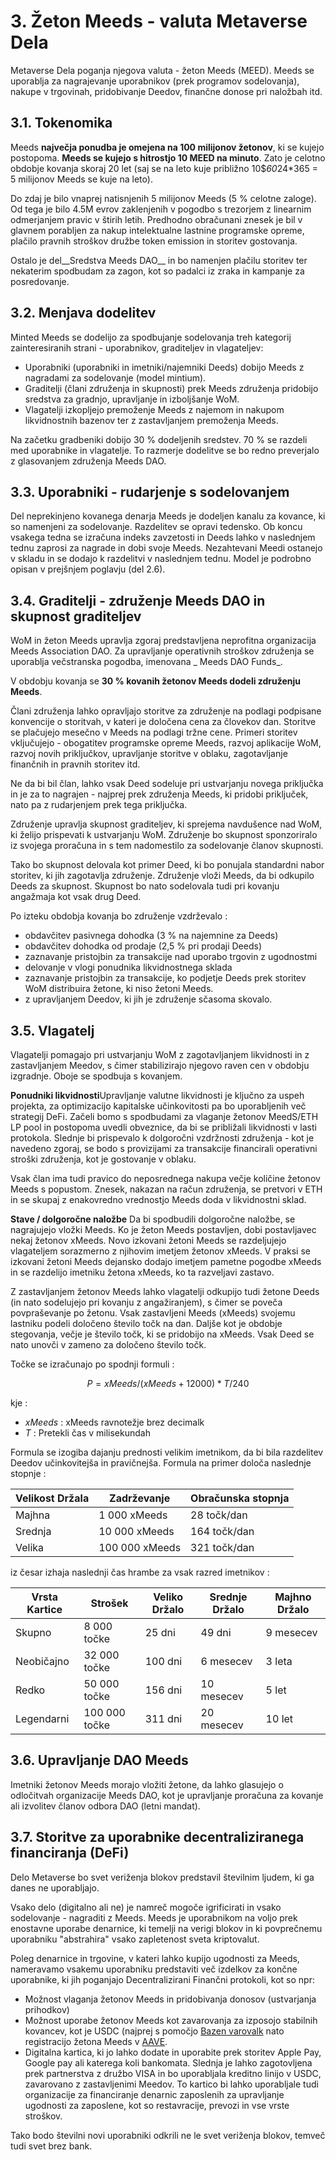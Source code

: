# 3. Žeton Meeds - valuta Metaverse Dela

Metaverse Dela poganja njegova valuta - žeton Meeds (MEED). Meeds se uporablja za nagrajevanje uporabnikov (prek programov sodelovanja), nakupe v trgovinah, pridobivanje Deedov, finančne donose pri naložbah itd.

## 3.1. Tokenomika

Meeds **največja ponudba je omejena na 100 milijonov žetonov**, ki se kujejo postopoma. **Meeds se kujejo s hitrostjo 10 MEED na minuto**. Zato je celotno obdobje kovanja skoraj 20 let (saj se na leto kuje približno 10$*60*24*365 = 5 milijonov Meeds se kuje na leto).

Do zdaj je bilo vnaprej natisnjenih 5 milijonov Meeds (5 % celotne zaloge). Od tega je bilo 4.5M evrov zaklenjenih v pogodbo s trezorjem z linearnim odmerjanjem pravic v štirih letih. Predhodno obračunani znesek je bil v glavnem porabljen za nakup intelektualne lastnine programske opreme, plačilo pravnih stroškov družbe token emission in storitev gostovanja.

Ostalo je del__Sredstva Meeds DAO__ in bo namenjen plačilu storitev ter nekaterim spodbudam za zagon, kot so padalci iz zraka in kampanje za posredovanje.


## 3.2. Menjava dodelitev

Minted Meeds se dodelijo za spodbujanje sodelovanja treh kategorij zainteresiranih strani - uporabnikov, graditeljev in vlagateljev:

- Uporabniki (uporabniki in imetniki/najemniki Deeds) dobijo Meeds z nagradami za sodelovanje (model mintium).
- Graditelji (člani združenja in skupnosti) prek Meeds združenja pridobijo sredstva za gradnjo, upravljanje in izboljšanje WoM.
- Vlagatelji izkopljejo premoženje Meeds z najemom in nakupom likvidnostnih bazenov ter z zastavljanjem premoženja Meeds.

Na začetku gradbeniki dobijo 30 % dodeljenih sredstev. 70 % se razdeli med uporabnike in vlagatelje. To razmerje dodelitve se bo redno preverjalo z glasovanjem združenja Meeds DAO.

## 3.3. Uporabniki - rudarjenje s sodelovanjem

Del neprekinjeno kovanega denarja Meeds je dodeljen kanalu za kovance, ki so namenjeni za sodelovanje. Razdelitev se opravi tedensko. Ob koncu vsakega tedna se izračuna indeks zavzetosti in Deeds lahko v naslednjem tednu zaprosi za nagrade in dobi svoje Meeds. Nezahtevani Meedi ostanejo v skladu in se dodajo k razdelitvi v naslednjem tednu. Model je podrobno opisan v prejšnjem poglavju (del 2.6).

## 3.4. Graditelji - združenje Meeds DAO in skupnost graditeljev

WoM in žeton Meeds upravlja zgoraj predstavljena neprofitna organizacija Meeds Association DAO. Za upravljanje operativnih stroškov združenja se uporablja večstranska pogodba, imenovana _ Meeds DAO Funds_.

V obdobju kovanja se **30 % kovanih žetonov Meeds dodeli združenju Meeds**.

Člani združenja lahko opravljajo storitve za združenje na podlagi podpisane konvencije o storitvah, v kateri je določena cena za človekov dan. Storitve se plačujejo mesečno v Meeds na podlagi tržne cene. Primeri storitev vključujejo - obogatitev programske opreme Meeds, razvoj aplikacije WoM, razvoj novih priključkov, upravljanje storitve v oblaku, zagotavljanje finančnih in pravnih storitev itd.

Ne da bi bil član, lahko vsak Deed sodeluje pri ustvarjanju novega priključka in je za to nagrajen - najprej prek združenja Meeds, ki pridobi priključek, nato pa z rudarjenjem prek tega priključka.

Združenje upravlja skupnost graditeljev, ki sprejema navdušence nad WoM, ki želijo prispevati k ustvarjanju WoM. Združenje bo skupnost sponzoriralo iz svojega proračuna in s tem nadomestilo za sodelovanje članov skupnosti.

Tako bo skupnost delovala kot primer Deed, ki bo ponujala standardni nabor storitev, ki jih zagotavlja združenje. Združenje vloži Meeds, da bi odkupilo Deeds za skupnost. Skupnost bo nato sodelovala tudi pri kovanju angažmaja kot vsak drug Deed.

Po izteku obdobja kovanja bo združenje vzdrževalo :

- obdavčitev pasivnega dohodka (3 % na najemnine za Deeds)
- obdavčitev dohodka od prodaje (2,5 % pri prodaji Deeds)
- zaznavanje pristojbin za transakcije nad uporabo trgovin z ugodnostmi
- delovanje v vlogi ponudnika likvidnostnega sklada
- zaznavanje pristojbin za transakcije, ko podjetje Deeds prek storitev WoM distribuira žetone, ki niso žetoni Meeds.
- z upravljanjem Deedov, ki jih je združenje sčasoma skovalo.


## 3.5. Vlagatelj

Vlagatelji pomagajo pri ustvarjanju WoM z zagotavljanjem likvidnosti in z zastavljanjem Meedov, s čimer stabilizirajo njegovo raven cen v obdobju izgradnje. Oboje se spodbuja s kovanjem.

**Ponudniki likvidnosti**Upravljanje valutne likvidnosti je ključno za uspeh projekta, za optimizacijo kapitalske učinkovitosti pa bo uporabljenih več strategij DeFi. Začeli bomo s spodbudami za vlaganje žetonov MeedS/ETH LP pool in postopoma uvedli obveznice, da bi se približali likvidnosti v lasti protokola. Slednje bi prispevalo k dolgoročni vzdržnosti združenja - kot je navedeno zgoraj, se bodo s provizijami za transakcije financirali operativni stroški združenja, kot je gostovanje v oblaku.

Vsak član ima tudi pravico do neposrednega nakupa večje količine žetonov Meeds s popustom. Znesek, nakazan na račun združenja, se pretvori v ETH in se skupaj z enakovredno vrednostjo Meeds doda v likvidnostni sklad.

**Stave / dolgoročne naložbe** Da bi spodbudili dolgoročne naložbe, se nagrajujejo vložki Meeds. Ko je žeton Meeds postavljen, dobi postavljavec nekaj žetonov xMeeds. Novo izkovani žetoni Meeds se razdeljujejo vlagateljem sorazmerno z njihovim imetjem žetonov xMeeds. V praksi se izkovani žetoni Meeds dejansko dodajo imetjem pametne pogodbe xMeeds in se razdelijo imetniku žetona xMeeds, ko ta razveljavi zastavo.

Z zastavljanjem žetonov Meeds lahko vlagatelji odkupijo tudi žetone Deeds (in nato sodelujejo pri kovanju z angažiranjem), s čimer se poveča povpraševanje po žetonu. Vsak zastavljeni Meeds (xMeeds) svojemu lastniku podeli določeno število točk na dan. Daljše kot je obdobje stegovanja, večje je število točk, ki se pridobijo na xMeeds. Vsak Deed se nato unovči v zameno za določeno število točk.

Točke se izračunajo po spodnji formuli :

 $$ P = xMeeds / (xMeeds + 12000) * T / 240 $$

 kje :

- $xMeeds$ : xMeeds ravnotežje brez decimalk
- $T$ : Pretekli čas v milisekundah

Formula se izogiba dajanju prednosti velikim imetnikom, da bi bila razdelitev Deedov učinkovitejša in pravičnejša. Formula na primer določa naslednje stopnje :

| **Velikost Držala** | **Zadrževanje** | **Obračunska stopnja** |
| ------------------- | --------------- | ---------------------- |
| Majhna              | 1 000 xMeeds    | 28 točk/dan            |
| Srednja             | 10 000 xMeeds   | 164 točk/dan           |
| Velika              | 100 000 xMeeds  | 321 točk/dan           |


iz česar izhaja naslednji čas hrambe za vsak razred imetnikov :

| **Vrsta Kartice** | **Strošek**   | **Veliko Držalo** | **Srednje Držalo** | **Majhno Držalo** |
| ----------------- | ------------- | ----------------- | ------------------ | ----------------- |
| Skupno            | 8 000 točke   | 25 dni            | 49 dni             | 9 mesecev         |
| Neobičajno        | 32 000 točke  | 100 dni           | 6 mesecev          | 3 leta            |
| Redko             | 50 000 točke  | 156 dni           | 10 mesecev         | 5 let             |
| Legendarni        | 100 000 točke | 311 dni           | 20 mesecev         | 10 let            |

## 3.6. Upravljanje DAO Meeds

Imetniki žetonov Meeds morajo vložiti žetone, da lahko glasujejo o odločitvah organizacije Meeds DAO, kot je upravljanje proračuna za kovanje ali izvolitev članov odbora DAO (letni mandat).

## 3.7. Storitve za uporabnike decentraliziranega financiranja (DeFi)

Delo Metaverse bo svet veriženja blokov predstavil številnim ljudem, ki ga danes ne uporabljajo.

Vsako delo (digitalno ali ne) je namreč mogoče igrificirati in vsako sodelovanje - nagraditi z Meeds. Meeds je uporabnikom na voljo prek enostavne uporabe denarnice, ki temelji na verigi blokov in ki povprečnemu uporabniku "abstrahira" vsako zapletenost sveta kriptovalut.

Poleg denarnice in trgovine, v kateri lahko kupijo ugodnosti za Meeds, nameravamo vsakemu uporabniku predstaviti več izdelkov za končne uporabnike, ki jih poganjajo Decentralizirani Finančni protokoli, kot so npr:

- Možnost vlaganja žetonov Meeds in pridobivanja donosov (ustvarjanja prihodkov)
- Možnost uporabe žetonov Meeds kot zavarovanja za izposojo stabilnih kovancev, kot je USDC (najprej s pomočjo [Bazen varovalk](https://app.rari.capital/fuse) nato registracijo žetona Meeds v [AAVE](https://aave.com/).
- Digitalna kartica, ki jo lahko dodate in uporabite prek storitev Apple Pay, Google pay ali katerega koli bankomata. Slednja je lahko zagotovljena prek partnerstva z družbo VISA in bo uporabljala kreditno linijo v USDC, zavarovano z zastavljenimi Meedov. To kartico bi lahko uporabljale tudi organizacije za financiranje denarnic zaposlenih za upravljanje ugodnosti za zaposlene, kot so restavracije, prevozi in vse vrste stroškov.

Tako bodo številni novi uporabniki odkrili ne le svet veriženja blokov, temveč tudi svet brez bank.

 
